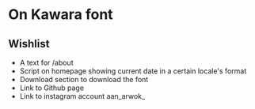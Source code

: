 # On Kawara font

## Wishlist

* A text for /about
* Script on homepage showing current date in a certain locale's format
* Download section to download the font
* Link to Github page
* Link to instagram account aan_arwok_

